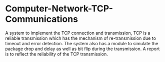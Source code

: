 # Computer-Network-TCP-Communications
A system to implement the TCP connection and transmission, TCP is a reliable transmission which has the mechanism of re-transmission due to timeout and error detection. The system also has a module to simulate the package drop and delay as well as bit flip during the transmission. A report is to reflect the reliability of the TCP transmission.
